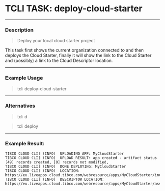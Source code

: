 # TCLI TASK: deploy-cloud-starter

---
### Description
> Deploy your local cloud starter project

This task first shows the current organization connected to and then deploys the Cloud Starter, finally it will show the link to the Cloud Starter and (possibly) a link to the Cloud Descriptor location.

---
### Example Usage
> tcli deploy-cloud-starter

---
### Alternatives
> tcli d

> tcli deploy

---
### Example Result:

```console
TIBCO CLOUD CLI] (INFO)  UPLOADING APP: MyCloudStarter
TIBCO CLOUD CLI] (INFO)  UPLOAD RESULT: app created - artifact status [49] records created, [0] records not modified,
TIBCO CLOUD CLI] (INFO)  DONE DEPLOYING: MyCloudStarter
TIBCO CLOUD CLI] (INFO)  LOCATION: https://eu.liveapps.cloud.tibco.com/webresource/apps/MyCloudStarter/index.html
TIBCO CLOUD CLI] (INFO)  DESCRIPTOR LOCATION: https://eu.liveapps.cloud.tibco.com/webresource/apps/MyCloudStarter/assets/cloudstarter.json 
```
